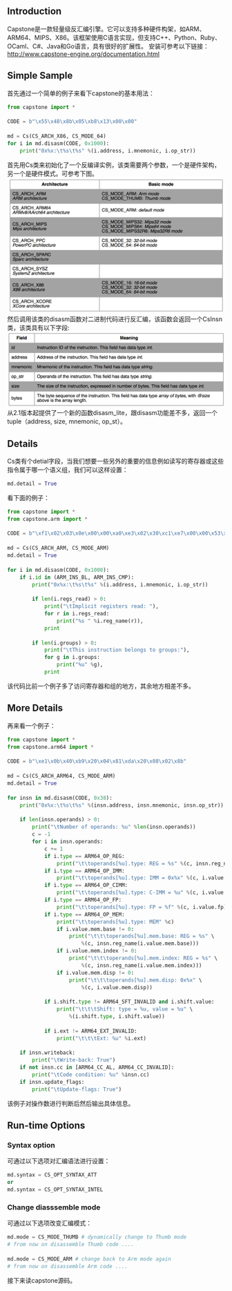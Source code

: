 ## Introduction
Capstone是一款轻量级反汇编引擎。它可以支持多种硬件构架，如ARM、ARM64、MIPS、X86。该框架使用C语言实现，但支持C++、Python、Ruby、OCaml、C#、Java和Go语言，具有很好的扩展性。
安装可参考以下链接：
http://www.capstone-engine.org/documentation.html

## Simple Sample
首先通过一个简单的例子来看下capstone的基本用法：
```python
from capstone import *

CODE = b"\x55\x48\x8b\x05\xb8\x13\x00\x00"

md = Cs(CS_ARCH_X86, CS_MODE_64)
for i in md.disasm(CODE, 0x1000):
    print("0x%x:\t%s\t%s" %(i.address, i.mnemonic, i.op_str))
```
首先用Cs类来初始化了一个反编译实例，该类需要两个参数，一个是硬件架构，另一个是硬件模式。可参考下图。
<img src="imgs/capstone-archs.png">
然后调用该类的disasm函数对二进制代码进行反汇编，该函数会返回一个CsInsn类，该类具有以下字段:
<img src="imgs/capstone-fields.png">
从2.1版本起提供了一个新的函数disasm_lite，跟disasm功能差不多，返回一个tuple（address, size, mnemonic, op_st）。

## Details
Cs类有个detial字段，当我们想要一些另外的重要的信息例如读写的寄存器或这些指令属于哪一个语义组，我们可以这样设置：
```python
md.detail = True
```
看下面的例子：
```python
from capstone import *
from capstone.arm import *

CODE = b"\xf1\x02\x03\x0e\x00\x00\xa0\xe3\x02\x30\xc1\xe7\x00\x00\x53\xe3"

md = Cs(CS_ARCH_ARM, CS_MODE_ARM)
md.detail = True

for i in md.disasm(CODE, 0x1000):
    if i.id in (ARM_INS_BL, ARM_INS_CMP):
        print("0x%x:\t%s\t%s" %(i.address, i.mnemonic, i.op_str))

        if len(i.regs_read) > 0:
            print("\tImplicit registers read: "),
            for r in i.regs_read:
                print("%s " %i.reg_name(r)),
            print

        if len(i.groups) > 0:
            print("\tThis instruction belongs to groups:"),
            for g in i.groups:
                print("%u" %g),
            print
```
该代码比前一个例子多了访问寄存器和组的地方，其余地方相差不多。

## More Details
再来看一个例子：
```python
from capstone import *
from capstone.arm64 import *

CODE = b"\xe1\x0b\x40\xb9\x20\x04\x81\xda\x20\x08\x02\x8b"

md = Cs(CS_ARCH_ARM64, CS_MODE_ARM)
md.detail = True

for insn in md.disasm(CODE, 0x38):
    print("0x%x:\t%s\t%s" %(insn.address, insn.mnemonic, insn.op_str))

    if len(insn.operands) > 0:
        print("\tNumber of operands: %u" %len(insn.operands))
        c = -1
        for i in insn.operands:
            c += 1
            if i.type == ARM64_OP_REG:
                print("\t\toperands[%u].type: REG = %s" %(c, insn.reg_name(i.value.reg)))
            if i.type == ARM64_OP_IMM:
                print("\t\toperands[%u].type: IMM = 0x%x" %(c, i.value.imm))
            if i.type == ARM64_OP_CIMM:
                print("\t\toperands[%u].type: C-IMM = %u" %(c, i.value.imm))
            if i.type == ARM64_OP_FP:
                print("\t\toperands[%u].type: FP = %f" %(c, i.value.fp))
            if i.type == ARM64_OP_MEM:
                print("\t\toperands[%u].type: MEM" %c)
                if i.value.mem.base != 0:
                    print("\t\t\toperands[%u].mem.base: REG = %s" \
                        %(c, insn.reg_name(i.value.mem.base)))
                if i.value.mem.index != 0:
                    print("\t\t\toperands[%u].mem.index: REG = %s" \
                        %(c, insn.reg_name(i.value.mem.index)))
                if i.value.mem.disp != 0:
                    print("\t\t\toperands[%u].mem.disp: 0x%x" \
                        %(c, i.value.mem.disp))

            if i.shift.type != ARM64_SFT_INVALID and i.shift.value:
	            print("\t\t\tShift: type = %u, value = %u" \
                    %(i.shift.type, i.shift.value))

            if i.ext != ARM64_EXT_INVALID:
	            print("\t\t\tExt: %u" %i.ext)

    if insn.writeback:
        print("\tWrite-back: True")
    if not insn.cc in [ARM64_CC_AL, ARM64_CC_INVALID]:
        print("\tCode condition: %u" %insn.cc)
    if insn.update_flags:
        print("\tUpdate-flags: True")
```
该例子对操作数进行判断后然后输出具体信息。

## Run-time Options
### Syntax option
可通过以下选项对汇编语法进行设置：
```python
md.syntax = CS_OPT_SYNTAX_ATT
or
md.syntax = CS_OPT_SYNTAX_INTEL
```

### Change diasssemble mode
可通过以下选项改变汇编模式：
```python
md.mode = CS_MODE_THUMB # dynamically change to Thumb mode
# from now on disassemble Thumb code ....

md.mode = CS_MODE_ARM # change back to Arm mode again
# from now on disassemble Arm code ....
```

接下来读capstone源码。